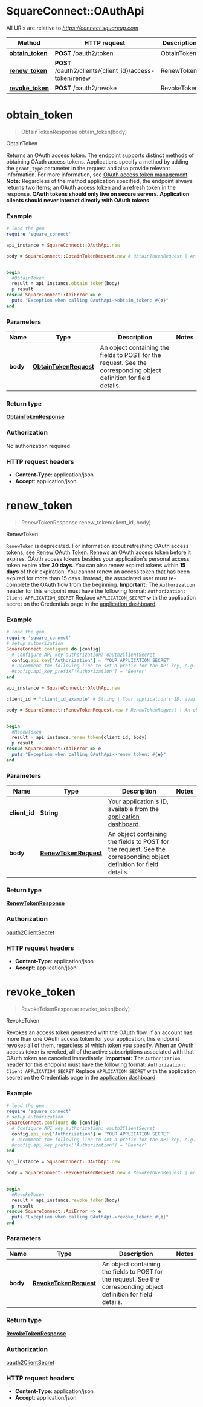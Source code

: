 # SquareConnect::OAuthApi

All URIs are relative to *https://connect.squareup.com*

Method | HTTP request | Description
------------- | ------------- | -------------
[**obtain_token**](OAuthApi.md#obtain_token) | **POST** /oauth2/token | ObtainToken
[**renew_token**](OAuthApi.md#renew_token) | **POST** /oauth2/clients/{client_id}/access-token/renew | RenewToken
[**revoke_token**](OAuthApi.md#revoke_token) | **POST** /oauth2/revoke | RevokeToken


# **obtain_token**
> ObtainTokenResponse obtain_token(body)

ObtainToken

Returns an OAuth access token.   The endpoint supports distinct methods of obtaining OAuth access tokens.  Applications specify a method by adding the `grant_type` parameter  in the request and also provide relevant information.  For more information, see [OAuth access token management](/authz/oauth/how-it-works#oauth-access-token-management).   __Note:__ Regardless of the method application specified, the endpoint always returns two items; an OAuth access token and  a refresh token in the response.   __OAuth tokens should only live on secure servers. Application clients should never interact directly with OAuth tokens__.

### Example
```ruby
# load the gem
require 'square_connect'

api_instance = SquareConnect::OAuthApi.new

body = SquareConnect::ObtainTokenRequest.new # ObtainTokenRequest | An object containing the fields to POST for the request.  See the corresponding object definition for field details.


begin
  #ObtainToken
  result = api_instance.obtain_token(body)
  p result
rescue SquareConnect::ApiError => e
  puts "Exception when calling OAuthApi->obtain_token: #{e}"
end
```

### Parameters

Name | Type | Description  | Notes
------------- | ------------- | ------------- | -------------
 **body** | [**ObtainTokenRequest**](ObtainTokenRequest.md)| An object containing the fields to POST for the request.  See the corresponding object definition for field details. | 

### Return type

[**ObtainTokenResponse**](ObtainTokenResponse.md)

### Authorization

No authorization required

### HTTP request headers

 - **Content-Type**: application/json
 - **Accept**: application/json



# **renew_token**
> RenewTokenResponse renew_token(client_id, body)

RenewToken

`RenewToken` is deprecated. For information about refreshing OAuth access tokens, see  [Renew OAuth Token](https://developer.squareup.com/docs/oauth-api/cookbook/renew-oauth-tokens).   Renews an OAuth access token before it expires.  OAuth access tokens besides your application's personal access token expire after __30 days__. You can also renew expired tokens within __15 days__ of their expiration. You cannot renew an access token that has been expired for more than 15 days. Instead, the associated user must re-complete the OAuth flow from the beginning.  __Important:__ The `Authorization` header for this endpoint must have the following format:  ``` Authorization: Client APPLICATION_SECRET ```  Replace `APPLICATION_SECRET` with the application secret on the Credentials page in the [application dashboard](https://connect.squareup.com/apps).

### Example
```ruby
# load the gem
require 'square_connect'
# setup authorization
SquareConnect.configure do |config|
  # Configure API key authorization: oauth2ClientSecret
  config.api_key['Authorization'] = 'YOUR APPLICATION SECRET'
  # Uncomment the following line to set a prefix for the API key, e.g. 'Bearer' (defaults to nil)
  #config.api_key_prefix['Authorization'] = 'Bearer'
end

api_instance = SquareConnect::OAuthApi.new

client_id = "client_id_example" # String | Your application's ID, available from the [application dashboard](https://connect.squareup.com/apps).

body = SquareConnect::RenewTokenRequest.new # RenewTokenRequest | An object containing the fields to POST for the request.  See the corresponding object definition for field details.


begin
  #RenewToken
  result = api_instance.renew_token(client_id, body)
  p result
rescue SquareConnect::ApiError => e
  puts "Exception when calling OAuthApi->renew_token: #{e}"
end
```

### Parameters

Name | Type | Description  | Notes
------------- | ------------- | ------------- | -------------
 **client_id** | **String**| Your application&#39;s ID, available from the [application dashboard](https://connect.squareup.com/apps). | 
 **body** | [**RenewTokenRequest**](RenewTokenRequest.md)| An object containing the fields to POST for the request.  See the corresponding object definition for field details. | 

### Return type

[**RenewTokenResponse**](RenewTokenResponse.md)

### Authorization

[oauth2ClientSecret](../README.md#oauth2ClientSecret)

### HTTP request headers

 - **Content-Type**: application/json
 - **Accept**: application/json



# **revoke_token**
> RevokeTokenResponse revoke_token(body)

RevokeToken

Revokes an access token generated with the OAuth flow.  If an account has more than one OAuth access token for your application, this endpoint revokes all of them, regardless of which token you specify. When an OAuth access token is revoked, all of the active subscriptions associated with that OAuth token are canceled immediately.  __Important:__ The `Authorization` header for this endpoint must have the following format:  ``` Authorization: Client APPLICATION_SECRET ```  Replace `APPLICATION_SECRET` with the application secret on the Credentials page in the [application dashboard](https://connect.squareup.com/apps).

### Example
```ruby
# load the gem
require 'square_connect'
# setup authorization
SquareConnect.configure do |config|
  # Configure API key authorization: oauth2ClientSecret
  config.api_key['Authorization'] = 'YOUR APPLICATION SECRET'
  # Uncomment the following line to set a prefix for the API key, e.g. 'Bearer' (defaults to nil)
  #config.api_key_prefix['Authorization'] = 'Bearer'
end

api_instance = SquareConnect::OAuthApi.new

body = SquareConnect::RevokeTokenRequest.new # RevokeTokenRequest | An object containing the fields to POST for the request.  See the corresponding object definition for field details.


begin
  #RevokeToken
  result = api_instance.revoke_token(body)
  p result
rescue SquareConnect::ApiError => e
  puts "Exception when calling OAuthApi->revoke_token: #{e}"
end
```

### Parameters

Name | Type | Description  | Notes
------------- | ------------- | ------------- | -------------
 **body** | [**RevokeTokenRequest**](RevokeTokenRequest.md)| An object containing the fields to POST for the request.  See the corresponding object definition for field details. | 

### Return type

[**RevokeTokenResponse**](RevokeTokenResponse.md)

### Authorization

[oauth2ClientSecret](../README.md#oauth2ClientSecret)

### HTTP request headers

 - **Content-Type**: application/json
 - **Accept**: application/json



